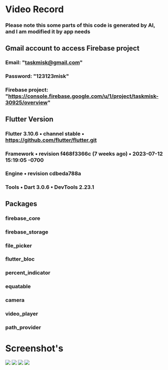 # Video Record

### Please note this some parts of this code is generated by AI, and I am modified it by app needs

## Gmail account to access Firebase project
### Email: "taskmisk@gmail.com"
### Password: "123123misk"
### Firebase project: "https://console.firebase.google.com/u/1/project/taskmisk-30925/overview"

## Flutter Version
### Flutter 3.10.6 • channel stable • https://github.com/flutter/flutter.git
### Framework • revision f468f3366c (7 weeks ago) • 2023-07-12 15:19:05 -0700
### Engine • revision cdbeda788a
### Tools • Dart 3.0.6 • DevTools 2.23.1

## Packages
### firebase_core
### firebase_storage
### file_picker
### flutter_bloc
### percent_indicator
### equatable
### camera
### video_player
### path_provider

# Screenshot's

![](Screenshot/Screenshot_2023-08-31-04-08-12.png)
![](Screenshot/Screenshot_2023-08-31-04-08-24.png)
![](Screenshot/Screenshot_2023-08-31-04-08-47.png)
![](Screenshot/Screenshot_2023-08-31-04-09-06.png)

